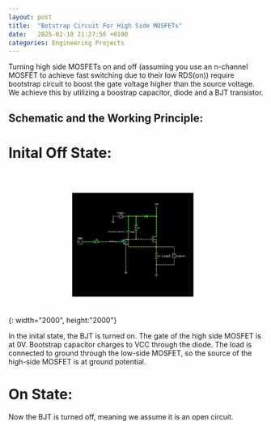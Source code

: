 ```yaml
---
layout: post
title:  "Botstrap Circuit For High Side MOSFETs"
date:   2025-02-10 21:27:56 +0100
categories: Engineering Projects
---
```



Turning high side MOSFETs on and off (assuming you use an n-channel MOSFET to achieve fast switching due to their low RDS(on)) require bootstrap circuit to boost the gate voltage higher than the source voltage. We achieve this by utilizing a boostrap capacitor, diode and a BJT transistor.


## Schematic and the Working Principle:


# Inital Off State:


![GPIO](/assets/bootstrap.gif){: width="2000", height:"2000"}


In the inital state, the BJT is turned on. The gate of the high side MOSFET is at 0V. Bootstrap capacitor charges to VCC through the diode.
The load is connected to ground through the low-side MOSFET, so the source of the high-side MOSFET is at ground potential.

# On State:

Now the BJT is turned off, meaning we assume it is an open circuit. 